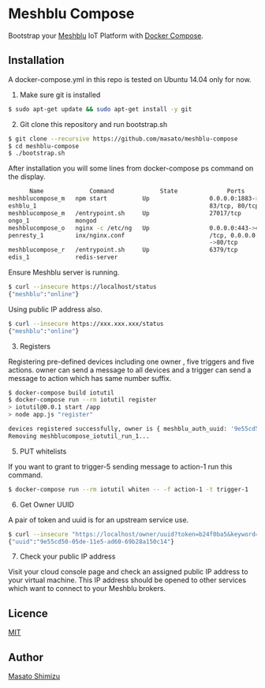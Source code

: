 # Meshblu Compose

Bootstrap your [Meshblu](https://github.com/octoblu/meshblu/) IoT Platform with [Docker Compose](https://github.com/docker/compose). 

## Installation

A docker-compose.yml in this repo is tested on Ubuntu 14.04 only for now.

1. Make sure git is installed

```sh
$ sudo apt-get update && sudo apt-get install -y git
```

2. Git clone this repository and run bootstrap.sh

```sh
$ git clone --recursive https://github.com/masato/meshblu-compose
$ cd meshblu-compose
$ ./bootstrap.sh
```

After installation you will some lines from docker-compose ps command on the display.

```sh
      Name             Command             State              Ports
meshblucompose_m   npm start          Up                 0.0.0.0:1883->18
eshblu_1                                                 83/tcp, 80/tcp
meshblucompose_m   /entrypoint.sh     Up                 27017/tcp
ongo_1             mongod
meshblucompose_o   nginx -c /etc/ng   Up                 0.0.0.0:443->443
penresty_1         inx/nginx.conf                        /tcp, 0.0.0.0:80
                                                         ->80/tcp
meshblucompose_r   /entrypoint.sh     Up                 6379/tcp
edis_1             redis-server
```

Ensure Meshblu server is running.

```sh
$ curl --insecure https://localhost/status
{"meshblu":"online"}
```

Using public IP address also.

```sh
$ curl --insecure https://xxx.xxx.xxx/status
{"meshblu":"online"}
```

3. Registers

Registering pre-defined devices including one owner , five triggers and five actions. owner can send a message to all devices and a trigger can send a message to action which has same number suffix.

```sh
$ docker-compose build iotutil
$ docker-compose run --rm iotutil register
> iotutil@0.0.1 start /app
> node app.js "register"

devices registered successfully, owner is { meshblu_auth_uuid: '9e55cd50-05de-11e5-ad60-69b28a150c14', meshblu_auth_token: 'b24f0ba5' }
Removing meshblucompose_iotutil_run_1...
```

5. PUT whitelists

If you want to grant to trigger-5 sending message to action-1 run this command.

```sh
$ docker-compose run --rm iotutil whiten -- -f action-1 -t trigger-1
```

6. Get Owner UUID

A pair of token and uuid is for an upstream service use.

```sh
$ curl --insecure "https://localhost/owner/uuid?token=b24f0ba5&keyword=owner"
{"uuid":"9e55cd50-05de-11e5-ad60-69b28a150c14"}
```

7. Check your public IP address

Visit your cloud console page and check an assigned public IP address to your virtual machine. This IP address should be opened to other services which want to connect to your Meshblu brokers.

## Licence

[MIT](https://github.com/tcnksm/tool/blob/master/LICENCE)

## Author

[Masato Shimizu](https://github.com/masato)

